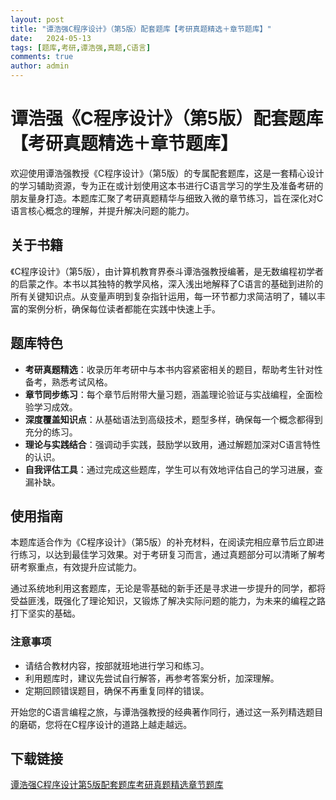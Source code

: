 ```yaml
---
layout: post
title: "谭浩强C程序设计》（第5版）配套题库【考研真题精选＋章节题库】"
date:   2024-05-13
tags: [题库,考研,谭浩强,真题,C语言]
comments: true
author: admin
---
```

# 谭浩强《C程序设计》（第5版）配套题库【考研真题精选＋章节题库】

欢迎使用谭浩强教授《C程序设计》（第5版）的专属配套题库，这是一套精心设计的学习辅助资源，专为正在或计划使用这本书进行C语言学习的学生及准备考研的朋友量身打造。本题库汇聚了考研真题精华与细致入微的章节练习，旨在深化对C语言核心概念的理解，并提升解决问题的能力。

## 关于书籍

《C程序设计》（第5版），由计算机教育界泰斗谭浩强教授编著，是无数编程初学者的启蒙之作。本书以其独特的教学风格，深入浅出地解释了C语言的基础到进阶的所有关键知识点。从变量声明到复杂指针运用，每一环节都力求简洁明了，辅以丰富的案例分析，确保每位读者都能在实践中快速上手。

## 题库特色

- **考研真题精选**：收录历年考研中与本书内容紧密相关的题目，帮助考生针对性备考，熟悉考试风格。
- **章节同步练习**：每个章节后附带大量习题，涵盖理论验证与实战编程，全面检验学习成效。
- **深度覆盖知识点**：从基础语法到高级技术，题型多样，确保每一个概念都得到充分的练习。
- **理论与实践结合**：强调动手实践，鼓励学以致用，通过解题加深对C语言特性的认识。
- **自我评估工具**：通过完成这些题库，学生可以有效地评估自己的学习进展，查漏补缺。

## 使用指南

本题库适合作为《C程序设计》（第5版）的补充材料，在阅读完相应章节后立即进行练习，以达到最佳学习效果。对于考研复习而言，通过真题部分可以清晰了解考研考察重点，有效提升应试能力。

通过系统地利用这套题库，无论是零基础的新手还是寻求进一步提升的同学，都将受益匪浅，既强化了理论知识，又锻炼了解决实际问题的能力，为未来的编程之路打下坚实的基础。

### 注意事项

- 请结合教材内容，按部就班地进行学习和练习。
- 利用题库时，建议先尝试自行解答，再参考答案分析，加深理解。
- 定期回顾错误题目，确保不再重复同样的错误。

开始您的C语言编程之旅，与谭浩强教授的经典著作同行，通过这一系列精选题目的磨砺，您将在C程序设计的道路上越走越远。

## 下载链接

[谭浩强C程序设计第5版配套题库考研真题精选章节题库](https://pan.quark.cn/s/6979ea5f5fa5)